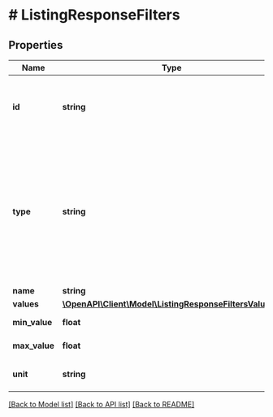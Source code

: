 # # ListingResponseFilters

## Properties

Name | Type | Description | Notes
------------ | ------------- | ------------- | -------------
**id** | **string** | Identifier of the filter. Should be used as query parameter key, optionally followed by idSuffix from parameter value (only for NUMERIC filters). | [optional]
**type** | **string** | The type of the filter:   - *MULTI* - multiple choice filter,  - *SINGLE* - single select (dropdown) filter,  - *NUMERIC* - range of numeric values (search offers with value matching this range),  - *NUMERIC_SINGLE* - single numeric value (search offers with given value matching the range defined in offer),  - *TEXT* - filter allowing user to input any text. | [optional]
**name** | **string** | Name of the filter. | [optional]
**values** | [**\OpenAPI\Client\Model\ListingResponseFiltersValues[]**](ListingResponseFiltersValues.md) | Available filter values. | [optional]
**min_value** | **float** | Minimum valid value for filters of type NUMERIC. | [optional]
**max_value** | **float** | Maximum valid value for filters of type NUMERIC. | [optional]
**unit** | **string** | Unit of the NUMERIC/NUMERIC_SINGLE filter. | [optional]

[[Back to Model list]](../../README.md#models) [[Back to API list]](../../README.md#endpoints) [[Back to README]](../../README.md)
